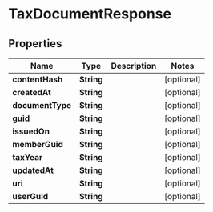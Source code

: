

# TaxDocumentResponse


## Properties

| Name | Type | Description | Notes |
|------------ | ------------- | ------------- | -------------|
|**contentHash** | **String** |  |  [optional] |
|**createdAt** | **String** |  |  [optional] |
|**documentType** | **String** |  |  [optional] |
|**guid** | **String** |  |  [optional] |
|**issuedOn** | **String** |  |  [optional] |
|**memberGuid** | **String** |  |  [optional] |
|**taxYear** | **String** |  |  [optional] |
|**updatedAt** | **String** |  |  [optional] |
|**uri** | **String** |  |  [optional] |
|**userGuid** | **String** |  |  [optional] |



